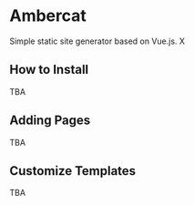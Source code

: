 # Ambercat

Simple static site generator based on Vue.js. X

## How to Install

TBA

## Adding Pages

TBA

## Customize Templates

TBA
